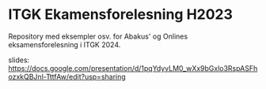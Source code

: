 # ITGK Ekamensforelesning H2023

Repository med eksempler osv. for Abakus' og Onlines eksamensforelesning i ITGK 2024.


slides: https://docs.google.com/presentation/d/1pqYdyvLM0_wXx9bGxlo3RspASFhozxkQBJnl-TttfAw/edit?usp=sharing
